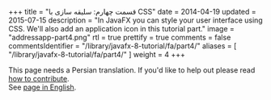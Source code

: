 +++
title = "قسمت چهارم: سلیقه سازی با CSS"
date = 2014-04-19
updated = 2015-07-15
description = "In JavaFX you can style your user interface using CSS. We'll also add an application icon in this tutorial part."
image = "addressapp-part4.png"
rtl = true
prettify = true
comments = false 
commentsIdentifier = "/library/javafx-8-tutorial/fa/part4/"
aliases = [ 
  "/library/javafx-8-tutorial/fa/part4/"
]
weight = 4
+++

<div class="alert alert-warning">
  <i class="fa fa-language"></i> This page needs a Persian translation. If you'd like to help out please read <a href="/library/how-to-contribute/" class="alert-link">how to contribute</a>. <br>See <a href="/library/javafx-tutorial/part4/">page in English</a>.
</div>